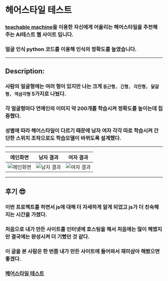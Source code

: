 # 헤어스타일 테스트
### [teachable machine](https://teachablemachine.withgoogle.com)을 이용한 자신에게 어울리는 헤어스타일을 추천해 주는 AI테스트 웹 사이트 입니다.
### 얼굴 인식 python 코드를 이용해 인식의 정확도를 높였습니다.
***
## Description:
### 사람의 얼굴형에는 여러 형이 있지만 나는 크게 `둥근형, 긴형, 각진형, 달걀형, 역삼각형` 5가지로 나눴다.
### 각 얼굴형마다 연예인의 이미지 약 200개를 학습시켜 정확도를 높이는데 집중했다.
### 성별에 따라 헤어스타일이 다르기 때문에 남자 여자 각각 따로 학습시켜 간단한 스위치 조작으로도 학습모델이 바뀌도록 설계했다.
***
|메인화면|남자 결과|여자 결과|
|--|--|--|
|![메인화면](https://i.imgur.com/EQjTZtu.png)|![남자 결과](https://i.imgur.com/MC58PLj.png)|![여자 결과](https://i.imgur.com/z9w6dOY.png)|
***
## 후기 😎
### 이번 프로젝트를 하면서 js에 대해 더 자세하게 알게 되었고 js가 더 친숙해 지는 시간을 가졌다.
### 처음으로 내가 만든 사이트를 인터넷에 호스팅을 해서 처음에는 많이 헤맸지만 결국에는 완성시켜 더 기뻤던 것 같다.
### 이 글을 본 사람은 한 번쯤 내가 만든 사이트에 들어와서 재미삼아 해봤으면 좋겠다.
### [헤어스타일 테스트](https://hairstyle-ai.netlify.app)
